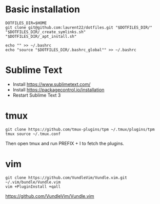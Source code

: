 # Basic installation

	DOTFILES_DIR=$HOME
	git clone git@github.com:laurent22/dotfiles.git "$DOTFILES_DIR/"
	"$DOTFILES_DIR/_create_symlinks.sh"
	"$DOTFILES_DIR/_apt_install.sh"

	echo "" >> ~/.bashrc
	echo "source "$DOTFILES_DIR/.bashrc_global"" >> ~/.bashrc

# Sublime Text

* Install https://www.sublimetext.com/
* Install https://packagecontrol.io/installation
* Restart Sublime Text 3

# tmux

	git clone https://github.com/tmux-plugins/tpm ~/.tmux/plugins/tpm
	tmux source ~/.tmux.conf

Then open tmux and run PREFIX + I to fetch the plugins.

# vim

	git clone https://github.com/VundleVim/Vundle.vim.git ~/.vim/bundle/Vundle.vim
	vim +PluginInstall +qall

https://github.com/VundleVim/Vundle.vim
